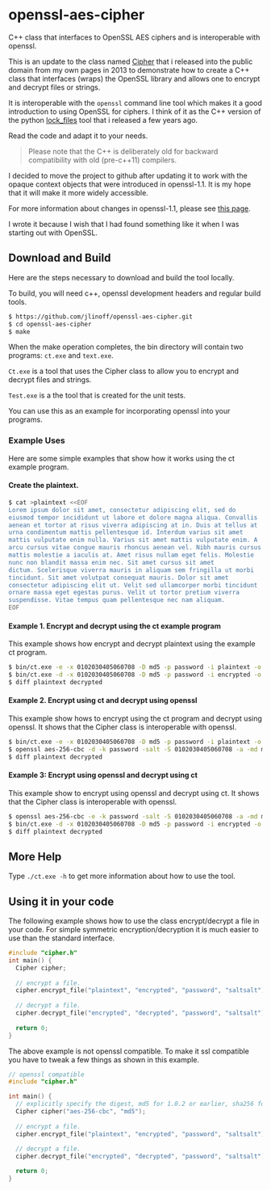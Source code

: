 # openssl-aes-cipher
C++ class that interfaces to OpenSSL AES ciphers and is interoperable
with openssl.

This is an update to the class named [Cipher](http://joelinoff.com/blog/?p=664) that i
released into the public domain from my own pages in 2013 to demonstrate how
to create a C++ class that interfaces (wraps) the OpenSSL library and allows one to encrypt and
decrypt files or strings.

It is interoperable with the `openssl` command line
tool which makes it a good introduction to using OpenSSL for ciphers. I think of it as the C++
version of the python [lock_files](https://github.com/jlinoff/lock_files) tool that i released
a few years ago.

Read the code and adapt it to your needs.

> Please note that the C++ is deliberately old for backward compatibility with old (pre-c++11) compilers.

I decided to move the project to github after updating it to work with the
opaque context objects that were introduced in openssl-1.1. It is my hope that
it will make it more widely accessible.

For more information about changes in openssl-1.1,
please see
[this page](https://wiki.openssl.org/index.php/OpenSSL_1.1.0_Changes#Compatibility_Layer).

I wrote it because I wish that I had found something like it when I was starting out with OpenSSL.

## Download and Build
Here are the steps necessary to download and build the tool locally.

To build, you will need c++, openssl development headers and regular
build tools.

```bash
$ https://github.com/jlinoff/openssl-aes-cipher.git
$ cd openssl-aes-cipher
$ make
```

When the make operation completes, the bin directory will contain two
programs: `ct.exe` and `text.exe`.

`Ct.exe` is a tool that uses the Cipher class to allow you to encrypt
and decrypt files and strings.

`Test.exe` is a the tool that is created for the unit tests.

You can use this as an example for incorporating openssl into your programs.

### Example Uses
Here are some simple examples that show how it works using the ct example
program.

#### Create the plaintext.
```bash
$ cat >plaintext <<EOF
Lorem ipsum dolor sit amet, consectetur adipiscing elit, sed do
eiusmod tempor incididunt ut labore et dolore magna aliqua. Convallis
aenean et tortor at risus viverra adipiscing at in. Duis at tellus at
urna condimentum mattis pellentesque id. Interdum varius sit amet
mattis vulputate enim nulla. Varius sit amet mattis vulputate enim. A
arcu cursus vitae congue mauris rhoncus aenean vel. Nibh mauris cursus
mattis molestie a iaculis at. Amet risus nullam eget felis. Molestie
nunc non blandit massa enim nec. Sit amet cursus sit amet
dictum. Scelerisque viverra mauris in aliquam sem fringilla ut morbi
tincidunt. Sit amet volutpat consequat mauris. Dolor sit amet
consectetur adipiscing elit ut. Velit sed ullamcorper morbi tincidunt
ornare massa eget egestas purus. Velit ut tortor pretium viverra
suspendisse. Vitae tempus quam pellentesque nec nam aliquam.
EOF
```

#### Example 1. Encrypt and decrypt using the ct example program
This example shows how encrypt and decrypt plaintext using the
example ct program.

```bash
$ bin/ct.exe -e -x 0102030405060708 -D md5 -p password -i plaintext -o encrypted
$ bin/ct.exe -d -x 0102030405060708 -D md5 -p password -i encrypted -o decrypted
$ diff plaintext decrypted
```

#### Example 2. Encrypt using ct and decrypt using openssl
This example show hows to encrypt using the ct program and decrypt
using openssl. It shows that the Cipher class is interoperable with
openssl.

```bash
$ bin/ct.exe -e -x 0102030405060708 -D md5 -p password -i plaintext -o encrypted
$ openssl aes-256-cbc -d -k password -salt -S 0102030405060708 -a -md md5 -in encrypted -out decrypted
$ diff plaintext decrypted
```

#### Example 3: Encrypt using openssl and decrypt using ct
This example show to encrypt using openssl and decrypt using
ct. It shows that the Cipher class is interoperable with openssl.
```bash
$ openssl aes-256-cbc -e -k password -salt -S 0102030405060708 -a -md md5 -in plaintext -out encrypted
$ bin/ct.exe -d -x 0102030405060708 -D md5 -p password -i encrypted -o decrypted
$ diff plaintext decrypted
```

## More Help
Type `./ct.exe -h` to get more information about how to use the tool.

## Using it in your code
The following example shows how to use the class encrypt/decrypt a file in your code.
For simple symmetric encryption/decryption it is much easier to use than the standard interface.

```c++
#include "cipher.h"
int main() {
  Cipher cipher;
   
  // encrypt a file.
  cipher.encrypt_file("plaintext", "encrypted", "password", "saltsalt");
   
  // decrypt a file.
  cipher.decrypt_file("encrypted", "decrypted", "password", "saltsalt");
  
  return 0;
}
```

The above example is not openssl compatible.
To make it ssl compatible you have to tweak a few things as shown in this example.

```c++
// openssl compatible
#include "cipher.h"

int main() {
  // explicitly specify the digest, md5 for 1.0.2 or earlier, sha256 for 1.1 or later.
  Cipher cipher("aes-256-cbc", "md5");
   
  // encrypt a file.
  cipher.encrypt_file("plaintext", "encrypted", "password", "saltsalt");
   
  // decrypt a file.
  cipher.decrypt_file("encrypted", "decrypted", "password", "saltsalt");

  return 0;
}
```
